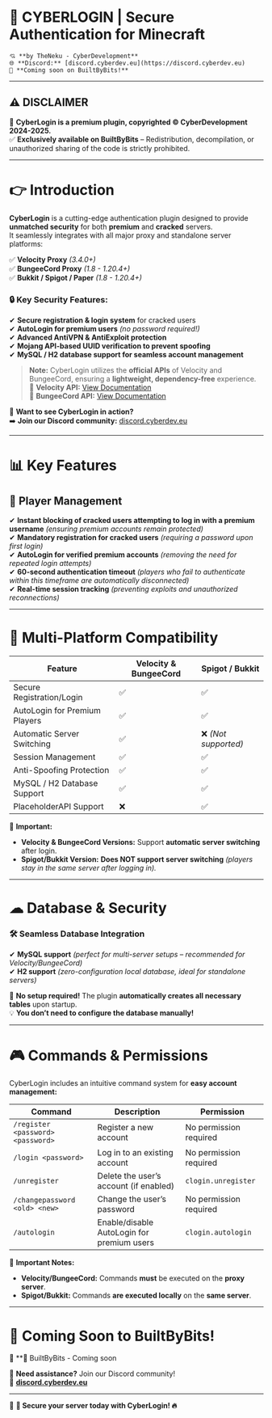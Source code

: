 # 🚀 **CYBERLOGIN** | **Secure Authentication for Minecraft**  

```
💘 **by TheNeku - CyberDevelopment**  
🌐 **Discord:** [discord.cyberdev.eu](https://discord.cyberdev.eu)  
🛒 **Coming soon on BuiltByBits!**  
```
---

## ⚠ **DISCLAIMER**  
🚨 **CyberLogin is a premium plugin, copyrighted © CyberDevelopment 2024-2025.**  
✅ **Exclusively available on BuiltByBits** – Redistribution, decompilation, or unauthorized sharing of the code is strictly prohibited.  

---

# 👉 **Introduction**  

**CyberLogin** is a cutting-edge authentication plugin designed to provide **unmatched security** for both **premium** and **cracked** servers.  
It seamlessly integrates with all major proxy and standalone server platforms:  

✅ **Velocity Proxy** *(3.4.0+)*  
✅ **BungeeCord Proxy** *(1.8 - 1.20.4+)*  
✅ **Bukkit / Spigot / Paper** *(1.8 - 1.20.4+)*  

### 🔒 **Key Security Features:**  
✔ **Secure registration & login system** for cracked users  
✔ **AutoLogin for premium users** *(no password required!)*  
✔ **Advanced AntiVPN & AntiExploit protection**  
✔ **Mojang API-based UUID verification to prevent spoofing**  
✔ **MySQL / H2 database support for seamless account management**  

> **Note:** CyberLogin utilizes the **official APIs** of Velocity and BungeeCord, ensuring a **lightweight, dependency-free** experience.  
> 📖 **Velocity API:** [View Documentation](https://jd.papermc.io/velocity/3.4.0/index.html)  
> 📖 **BungeeCord API:** [View Documentation](https://papermc.io/api-docs/bungeecord/latest/)  

💬 **Want to see CyberLogin in action?**  
➡️ **Join our Discord community:** [discord.cyberdev.eu](https://discord.cyberdev.eu)  

---

# 📊 **Key Features**  

## 👤 **Player Management**  
✔ **Instant blocking of cracked users attempting to log in with a premium username** *(ensuring premium accounts remain protected)*  
✔ **Mandatory registration for cracked users** *(requiring a password upon first login)*  
✔ **AutoLogin for verified premium accounts** *(removing the need for repeated login attempts)*  
✔ **60-second authentication timeout** *(players who fail to authenticate within this timeframe are automatically disconnected)*  
✔ **Real-time session tracking** *(preventing exploits and unauthorized reconnections)*  

---

# 🔀 **Multi-Platform Compatibility**  

| **Feature**            | **Velocity & BungeeCord** | **Spigot / Bukkit** |
|------------------------|--------------------------|----------------------|
| Secure Registration/Login | ✅ | ✅ |
| AutoLogin for Premium Players | ✅ | ✅ |
| Automatic Server Switching | ✅ | ❌ *(Not supported)* |
| Session Management | ✅ | ✅ |
| Anti-Spoofing Protection | ✅ | ✅ |
| MySQL / H2 Database Support | ✅ | ✅ |
| PlaceholderAPI Support | ❌ | ✅ |

🚨 **Important:**  
- **Velocity & BungeeCord Versions:** Support **automatic server switching** after login.  
- **Spigot/Bukkit Version:** **Does NOT support server switching** *(players stay in the same server after logging in).*  

---

# ☁ **Database & Security**  

### 🛠 **Seamless Database Integration**  
✔ **MySQL support** *(perfect for multi-server setups – recommended for Velocity/BungeeCord)*  
✔ **H2 support** *(zero-configuration local database, ideal for standalone servers)*  

🚀 **No setup required!** The plugin **automatically creates all necessary tables** upon startup.  
💡 **You don’t need to configure the database manually!**  

---

# 🎮 **Commands & Permissions**  

CyberLogin includes an intuitive command system for **easy account management:**  

| **Command**               | **Description**                                  | **Permission**           |
|---------------------------|------------------------------------------------|--------------------------|
| `/register <password> <password>` | Register a new account | No permission required |
| `/login <password>` | Log in to an existing account | No permission required |
| `/unregister` | Delete the user’s account (if enabled) | `clogin.unregister` |
| `/changepassword <old> <new>` | Change the user’s password | No permission required |
| `/autologin` | Enable/disable AutoLogin for premium users | `clogin.autologin` |

🚨 **Important Notes:**  
- **Velocity/BungeeCord:** Commands **must** be executed on the **proxy server**.  
- **Spigot/Bukkit:** Commands **are executed locally** on the **same server**.  

---

# 🛒 **Coming Soon to BuiltByBits!**  
💎 **🔗 BuiltByBits - Coming soon

📢 **Need assistance?** Join our Discord community!  
🔗 **[discord.cyberdev.eu](https://discord.cyberdev.eu)**  

---

🚀 **🔐 Secure your server today with CyberLogin! 🔥**
